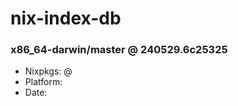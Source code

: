 # nix-index-db
### x86_64-darwin/master @ 240529.6c25325
- Nixpkgs: @[](https://github.com/NixOS/nixpkgs/commit/6c25325ec30a566f5c0446ceee61ada081903872)
- Platform: 
- Date: 

